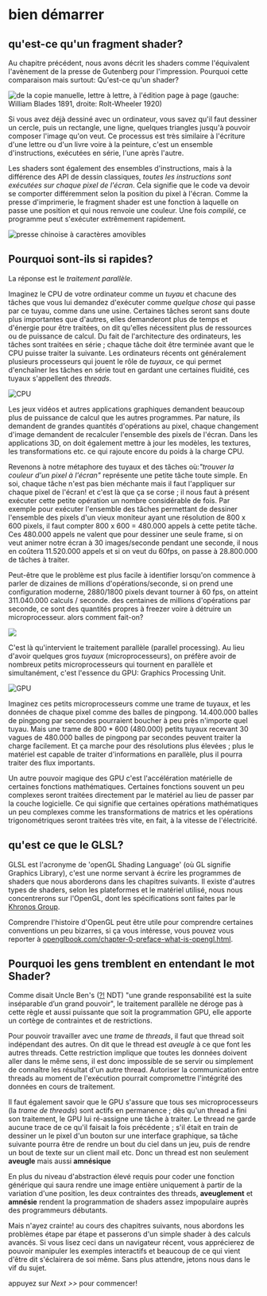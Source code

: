 # bien démarrer
## qu'est-ce qu'un fragment shader?

Au chapitre précédent, nous avons décrit les shaders comme l'équivalent l'avènement de la presse de Gutenberg pour l'impression. Pourquoi cette comparaison mais surtout: Qu'est-ce qu'un shader?

![de la copie manuelle, lettre à lettre, à l'édition page à page (gauche: William Blades 1891, droite: Rolt-Wheeler 1920)](print.png)

Si vous avez déjà dessiné avec un ordinateur, vous savez qu'il faut dessiner un cercle, puis un rectangle, une ligne, quelques triangles jusqu'à pouvoir composer l'image qu'on veut.
Ce processus est très similaire à l'écriture d'une lettre ou d'un livre voire à la peinture, c'est un ensemble d'instructions, exécutées en série, l'une après l'autre.

Les shaders sont également des ensembles d'instructions, mais à la différence des API de dessin classiques, *toutes les instructions sont exécutées sur chaque pixel de l'écran*.
Cela signifie que le code va devoir se comporter différemment selon la position du pixel à l'écran.
Comme la presse d'imprimerie, le fragment shader est une fonction à laquelle on passe une position et qui nous renvoie une couleur.
Une fois _compilé_, ce programme peut s'exécuter extrêmement rapidement.


![presse chinoise à caractères amovibles](typepress.jpg)

## Pourquoi sont-ils si rapides?

La réponse est le *traitement parallèle*.

Imaginez le CPU de votre ordinateur comme un *tuyau* et chacune des tâches que vous lui demandez d'exécuter comme *quelque chose* qui passe par ce tuyau, comme dans une usine.
Certaines tâches seront sans doute plus importantes que d'autres, elles demanderont plus de temps et d'énergie pour être traitées, on dit qu'elles nécessitent plus de ressources ou de puissance de calcul.
Du fait de l'architecture des ordinateurs, les tâches sont traitées en série ; chaque tâche doit être terminée avant que le CPU puisse traiter la suivante.
Les ordinateurs récents ont généralement plusieurs processeurs qui jouent le rôle de *tuyaux*, ce qui permet d'enchaîner les tâches en série tout en gardant une certaines fluidité, ces tuyaux s'appellent des *threads*.

![CPU](00.jpeg)

Les jeux vidéos et autres applications graphiques demandent beaucoup plus de puissance de calcul que les autres programmes.
Par nature, ils demandent de grandes quantités d'opérations au pixel, chaque changement d'image demandent de recalculer l'ensemble des pixels de l'écran.
Dans les applications 3D, on doit également mettre à jour les modèles, les textures, les transformations etc. ce qui rajoute encore du poids à la charge CPU.

Revenons à notre métaphore des tuyaux et des tâches où:*"trouver la couleur d'un pixel à l'écran"* représente une petite tâche toute simple.
En soi, chaque tâche n'est pas bien méchante mais il faut l'appliquer sur chaque pixel de l'écran! et c'est là que ça se corse ; il nous faut à présent exécuter cette petite opération un nombre considérable de fois.
Par exemple pour exécuter l'ensemble des tâches permettant de dessiner l'ensemble des pixels d'un vieux moniteur ayant une résolution de 800 x 600 pixels, il faut compter 800 x 600 = 480.000 appels à cette petite tâche.
Ces 480.000 appels ne valent que pour dessiner une seule frame, si on veut animer notre écran à 30 images/seconde pendant une seconde, il nous en coûtera 11.520.000 appels et si on veut du 60fps, on passe à 28.800.000 de tâches à traiter.

Peut-être que le problème est plus facile à identifier lorsqu'on commence à parler de dizaines de millions d'opérations/seconde, si on prend une configuration moderne, 2880/1800 pixels devant tourner à 60 fps, on atteint 311.040.000 calculs / seconde.
des centaines de millions d'opérations par seconde, ce sont des quantités propres à freezer voire à détruire un microprocesseur. alors comment fait-on?


![](03.jpeg)

C'est là qu'intervient le traitement parallèle (parallel processing).
Au lieu d'avoir quelques gros *tuyaux* (microprocesseurs), on préfère avoir de nombreux petits microprocesseurs qui tournent en parallèle et simultanément, c'est l'essence du GPU: Graphics Processing Unit.

![GPU](04.jpeg)

Imaginez ces petits microprocesseurs comme une trame de tuyaux, et les données de chaque pixel comme des balles de pingpong.
14.400.000 balles de pingpong par secondes pourraient boucher à peu près n'importe quel tuyau.
Mais une trame de 800 * 600 (480.000) petits tuyaux recevant 30 vagues de 480.000 balles de pingpong par secondes peuvent traiter la charge facilement.
Et ça marche pour des résolutions plus élevées ; plus le matériel est capable de traiter d'informations en parallèle, plus il pourra traiter des flux importants.

Un autre pouvoir magique des GPU c'est l'accélération matérielle de certaines fonctions mathématiques.
Certaines fonctions souvent un peu complexes seront traitées directement par le matériel au lieu de passer par la couche logicielle.
Ce qui signifie que certaines opérations mathématiques un peu complexes comme les transformations de matrics et les opérations trigonométriques seront traitées très vite, en fait, à la vitesse de l'électricité.

## qu'est ce que le GLSL?

GLSL est l'acronyme de 'openGL Shading Language' (où GL signifie Graphics Library), c'est une norme servant à écrire les programmes de shaders que nous aborderons dans les chapitres suivants.
Il existe d'autres types de shaders, selon les plateformes et le matériel utilisé, nous nous concentrerons sur l'OpenGL, dont les spécifications sont faites par le [Khronos Group](https://www.khronos.org/opengl/).

Comprendre l'histoire d'OpenGL peut être utile pour comprendre certaines conventions un peu bizarres, si ça vous intéresse, vous pouvez vous reporter à [openglbook.com/chapter-0-preface-what-is-opengl.html](http://openglbook.com/chapter-0-preface-what-is-opengl.html).

## Pourquoi les gens tremblent en entendant le mot Shader?

Comme disait Uncle Ben's ([?!](http://quoteinvestigator.com/2015/07/23/great-power/) NDT) "une grande responsabilité est la suite inséparable d’un grand pouvoir", le traitement parallèle ne déroge pas à cette règle et aussi puissante que soit la programmation GPU, elle apporte un cortège de contraintes et de restrictions.

Pour pouvoir travailler avec une *trame* de *threads*, il faut que thread soit indépendant des autres. On dit que le thread est *aveugle* à ce que font les autres threads.
Cette restriction implique que toutes les données doivent aller dans le même sens, il est donc impossible de se servir ou simplement de connaître les résultat d'un autre thread.
Autoriser la communication entre threads au moment de l'exécution pourrait compromettre l'intégrité des données en cours de traitement.

Il faut également savoir que le GPU s'assure que tous ses microprocesseurs (la *trame de threads*) sont actifs en permanence ; dès qu'un thread a fini son traitement, le GPU lui ré-assigne une tâche à traiter.
Le thread ne garde aucune trace de ce qu'il faisait la fois précédente ; s'il était en train de dessiner un le pixel d'un bouton sur une interface graphique, sa tâche suivante pourra être de rendre un bout du ciel dans un jeu, puis de rendre un bout de texte sur un client mail etc.
Donc un thread est non seulement **aveugle** mais aussi **amnésique**

En plus du niveau d'abstraction élevé requis pour coder une fonction générique qui saura rendre une image entière uniquement à partir de la variation d'une position, les deux contraintes des threads, **aveuglement** et **amnésie** rendent la programmation de shaders assez impopulaire auprès des programmeurs débutants.

Mais n'ayez crainte! au cours des chapitres suivants, nous abordons les problèmes étape par étape et passerons d'un simple shader à des calculs avancés.
Si vous lisez ceci dans un navigateur récent, vous apprécierez de pouvoir manipuler les exemples interactifs et beaucoup de ce qui vient d'être dit s'éclairera de soi même.
Sans plus attendre, jetons nous dans le vif du sujet.

appuyez sur *Next >>* pour commencer!
